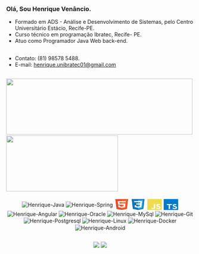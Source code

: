 ### Olá, Sou Henrique Venâncio.
- Formado em ADS - Análise e Desenvolvimento de Sistemas, pelo Centro Universitário Estácio, Recife-PE.
- Curso técnico em programação Ibratec, Recife- PE.
- Atuo como Programador Java Web back-end.

##

- Contato: (81) 98578 5488.
- E-mail: henrique.unibratec01@gmail.com

##

<div style="margin:auto;" style="display: flex;" style="justify-content: center;">

  <img height="150em" width="500" src="https://github-readme-stats.vercel.app/api?username=HenriqueV01&show_icons=true&theme=city_lights&include_all_commits=true&count_private=true">
  <img height="150em" width="300" src="https://github-readme-stats.vercel.app/api/top-langs/?username=HenriqueV01&layout=compact&langs_count=7&theme=city_lights">
 
</div>
  
  <div align="center" style="display: inline_block"><br>
  <img align="center" alt="Henrique-Java" height="30" width="40" src="https://cdn.jsdelivr.net/gh/devicons/devicon/icons/java/java-original-wordmark.svg">
  <img align="center" alt="Henrique-Spring" height="30" width="40" src="https://cdn.jsdelivr.net/gh/devicons/devicon@latest/icons/spring/spring-original-wordmark.svg">  
  <img align="center" alt="Henrique-HTML" height="30" width="40" src="https://raw.githubusercontent.com/devicons/devicon/master/icons/html5/html5-original.svg">
  <img align="center" alt="Henrique-CSS" height="30" width="40" src="https://raw.githubusercontent.com/devicons/devicon/master/icons/css3/css3-original.svg">  
  <img align="center" alt="Henrique-Js" height="30" width="40" src="https://raw.githubusercontent.com/devicons/devicon/master/icons/javascript/javascript-plain.svg">
  <img align="center" alt="Henrique-Ts" height="30" width="40" src="https://raw.githubusercontent.com/devicons/devicon/master/icons/typescript/typescript-plain.svg">
  <img align="center" alt="Henrique-Angular" height="30" width="40" src="https://cdn.jsdelivr.net/gh/devicons/devicon/icons/angularjs/angularjs-plain.svg">
  <img align="center" alt="Henrique-Oracle" height="30" width="40" src="https://cdn.jsdelivr.net/gh/devicons/devicon@latest/icons/oracle/oracle-original.svg">
  <img align="center" alt="Henrique-MySql" height="30" width="40" src="https://cdn.jsdelivr.net/gh/devicons/devicon@latest/icons/mysql/mysql-original-wordmark.svg">
  <img align="center" alt="Henrique-Git" height="30" width="40" src="https://cdn.jsdelivr.net/gh/devicons/devicon@latest/icons/git/git-original-wordmark.svg">
  <img align="center" alt="Henrique-Postgresql" height="30" width="40" src="https://cdn.jsdelivr.net/gh/devicons/devicon@latest/icons/postgresql/postgresql-plain-wordmark.svg">  
  <img align="center" alt="Henrique-Linux" height="30" width="40" src="https://cdn.jsdelivr.net/gh/devicons/devicon@latest/icons/linux/linux-original.svg">
  <img align="center" alt="Henrique-Docker" height="30" width="40" src="https://cdn.jsdelivr.net/gh/devicons/devicon@latest/icons/docker/docker-plain-wordmark.svg">
  <img align="center" alt="Henrique-Android" height="30" width="40" src="https://cdn.jsdelivr.net/gh/devicons/devicon/icons/android/android-plain-wordmark.svg">
  
  
</div>
  
  ##
  
<div align="center">  
  
  <a href = "mailto:henrique.unibratec01@gmail.com">
  <img target="_blank" src="https://img.shields.io/badge/-Gmail-%23333?style=for-the-badge&logo=gmail&logoColor=white"></a>
  
  <a href="http://www.linkedin.com/in/programadorhenriquev/">
  <img src="https://img.shields.io/badge/-LinkedIn-%230077B5?style=for-the-badge&logo=linkedin&logoColor=white"></a>
  
</div>

